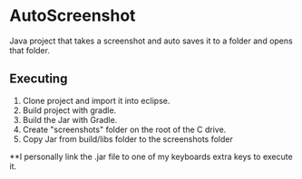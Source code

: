 # AutoScreenshot
Java project that takes a screenshot and auto saves it to a folder and opens that folder.

## Executing

1. Clone project and import it into eclipse.
2. Build project with gradle.
3. Build the Jar with Gradle.
4. Create "screenshots" folder on the root of the C drive.
5. Copy Jar from build/libs folder to the screenshots folder

**I personally link the .jar file to one of my keyboards extra keys to execute it.
